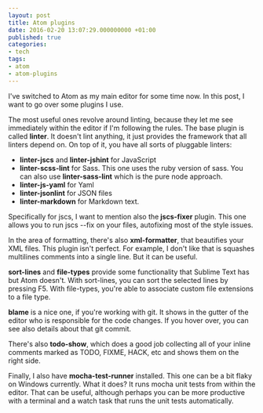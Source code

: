 ```yaml
---
layout: post
title: Atom plugins
date: 2016-02-20 13:07:29.000000000 +01:00
published: true
categories:
- tech
tags:
- atom
- atom-plugins
---
```


I've switched to Atom as my main editor for some time now. In this post, I want to go over some plugins I use.<!--more-->

The most useful ones revolve around linting, because they let me see immediately within the editor if I'm following the rules. The base plugin is called <strong>linter</strong>. It doesn't lint anything, it just provides the framework that all linters depend on. On top of it, you have all sorts of pluggable linters:
<ul>
<li><strong>linter-jscs</strong> and <strong>linter-jshint</strong> for JavaScript</li>
<li><strong>linter-scss-lint</strong> for Sass. This one uses the ruby version of sass. You can also use <strong>linter-sass-lint</strong> which is the pure node approach.</li>
<li><strong>linter-js-yaml</strong> for Yaml</li>
<li><strong>linter-jsonlint</strong> for JSON files</li>
<li><strong>linter-markdown</strong> for Markdown text.</li>
</ul>

Specifically for jscs, I want to mention also the<strong> jscs-fixer</strong> plugin. This one allows you to run jscs --fix on your files, autofixing most of the style issues.

In the area of formatting, there's also <strong>xml-formatter</strong>, that beautifies your XML files. This plugin isn't perfect. For example, I don't like that is squashes multilines comments into a single line. But it can be useful.

<strong>sort-lines</strong> and <strong>file-types</strong> provide some functionality that Sublime Text has but Atom doesn't. With sort-lines, you can sort the selected lines by pressing F5. With file-types, you're able to associate custom file extensions to a file type.

<strong>blame</strong> is a nice one, if you're working with git. It shows in the gutter of the editor who is responsible for the code changes. If you hover over, you can see also details about that git commit.

There's also <strong>todo-show</strong>, which does a good job collecting all of your inline comments marked as TODO, FIXME, HACK, etc and shows them on the right side.

Finally, I also have <strong>mocha-test-runner</strong> installed. This one can be a bit flaky on Windows currently. What it does? It runs mocha unit tests from within the editor. That can be useful, although perhaps you can be more productive with a terminal and a watch task that runs the unit tests automatically.
